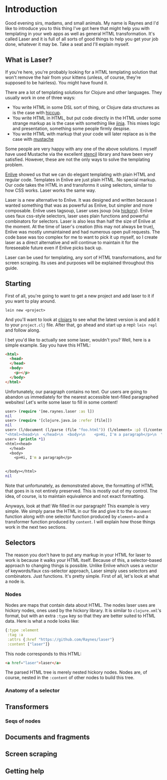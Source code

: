 # Introduction

Good evening sirs, madams, and small animals. My name is Raynes and I'd like to
introduce you to this thing I've got here that might help you with templating in
your web apps as well as general HTML transformation. It's called Laser and it
is full of all sorts of good things to help you get your job done, whatever it may
be. Take a seat and I'll explain myself.

## What is Laser?

If you're here, you're probably looking for a HTML templating solution that
won't remove the hair from your kittens (unless, of course, they're supposed to
be hairless). You might have found it.

There are a lot of templating solutions for Clojure and other languages. They
usually work in one of three ways:

* You write HTML in some DSL sort of thing, or Clojure data structures as is the
  case with [hiccup](https://github.com/weavejester/hiccup).
* You write HTML in HTML, but put code directly in the HTML under some strange
  markup as is the case with something like
  [jinja](http://jinja.pocoo.org/). This mixes logic and presentation, something
  some people firmly despise.
* You write HTML with markup that your code will later replace as is the case
  with [mustache](http://mustache.github.com/)

Some people are very happy with any one of the above solutions. I myself have
used Mustache via the excellent
[stencil](https://github.com/davidsantiago/stencil) library and have been very
satisfied. However, these are not the only ways to solve the templating problem.

[Enlive](https://github.com/cgrand/enlive) showed us that we can do elegant
templating with plain HTML and regular code. Templates in Enlive are just plain
HTML. No special markup. Our code takes the HTML in and transforms it using
selectors, similar to how CSS works. Laser works the same way.

Laser is a new alternative to Enlive. It was designed and written because I
wanted something that was as powerful as Enlive, but simpler and more
composable. Enlive uses tagsoup, Laser uses jsoup (via
[hickory](https://github.com/davidsantiago/hickory)). Enlive uses faux css-style
selectors, laser uses plain functions and powerful combinators for
selectors. Laser is also less than half the size of Enlive at the moment. At the
time of laser's creation (this may not always be true), Enlive was mostly
unmaintained and had numerous open pull requests. The code base was too complex
for me to want to pick it up myself, so I create laser as a direct alternative
and will continue to maintain it for the foreseeable future even if Enlive picks
back up.

Laser can be used for templating, any sort of HTML transformations, and for
screen scraping. Its uses and purposes will be explained throughout this guide.

## Starting

First of all, you're going to want to get a new project and add laser to it if
you want to play around.

```
lein new <project>
```

And you'll want to look at [clojars](https://clojars.org/me.raynes/laser) to see
what the latest version is and add it to your `project.clj` file. After that, go
ahead and start up a repl: `lein repl` and follow along.

I bet you'd like to actually see some laser, wouldn't you? Well, here is a
simple example. Say you have this HTML:

```html
<html>
  <head>
  </head>
  <body>
    <p></p>
  </body>
</html>
```

Unfortunately, our paragraph contains no text. Our users are going to abandon us
immediately for the nearest accessible text-filled paragraphed websites! Let's
write some laser to fill in some content!

```clojure
user> (require '[me.raynes.laser :as l])
nil
user> (require '[clojure.java.io :refer [file]])
nil
user> (l/document (l/parse (file "foo.html")) (l/element= :p) (l/content "Hi, I'm a paragraph"))
"<html><head>\n  </head>\n  <body>\n    <p>Hi, I'm a paragraph</p>\n  \n\n</body></html>"
user> (println *1)
<html><head>
  </head>
  <body>
    <p>Hi, I'm a paragraph</p>
  

</body></html>
nil
```

Note that unfortunately, as demonstrated above, the formatting of HTML that goes
in is not entirely preserved. This is mostly out of my control. The idea, of
course, is to maintain equivalence and not exact formatting.

Anyways, look at that! We filled in our paragraph! This example is very
simple. We simply parse the HTML in our file and give it to the `document`
function along with one selector function produced by `element=` and a
transformer function produced by `content`. I will explain how those things work
in the next two sections.

## Selectors

The reason you don't have to put any markup in your HTML for laser to work is
because it walks your HTML itself. Because of this, a selector-based approach to
changing things is possible. Unlike Enlive which uses a vector of keywords/faux
css-selector approach, Laser simply uses selectors and combinators. Just
functions. It's pretty simple. First of all, let's look at what a node is.

### Nodes

Nodes are maps that contain data about HTML. The nodes laser uses are hickory
nodes, ones used by the hickory library. It is similar to `clojure.xml`'s
format, but with an extra `:type` key so that they are better suited to HTML
data. Here is what a node looks like:

```clojure
{:type :element
 :tag :a
 :attrs {:href "https://github.com/Raynes/laser"}
 :content ["laser"]}
```

This node corresponds to this HTML:

```html
<a href="laser">laser</a>
```

The parsed HTML tree is merely nested hickory nodes. Nodes are, of course,
nested in the `:content` of other nodes to build this tree.

### Anatomy of a selector

## Transformers

### Seqs of nodes

## Documents and fragments

## Screen scraping

## Getting help
